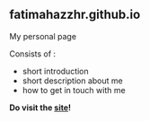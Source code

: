 ## fatimahazzhr.github.io

My personal page

Consists of :

  - short introduction
  - short description about me
  - how to get in touch with me

**Do visit the [site](https://fatimahazzhr.github.io/)!**